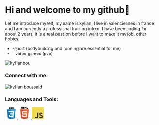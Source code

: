 <h1>Hi and welcome to my github👋</h1>

<p>Let me introduce myself, my name is kylian, I live in valenciennes in france and I am currently a professional training intern, I have been coding for about 2 years, it is a real passion before I want to make it my job. other hobies:</p>
<ul>

<li>-sport (bodybuilding and running are essential for me)</li>

<li>- video games (pvp)</li>

</ul>
<p align="left"> <img src="https://komarev.com/ghpvc/?username=kyllianbou&label=Profile%20views&color=0e75b6&style=flat" alt="kyllianbou" /> </p>

<h3 align="left">Connect with me:</h3>
<p align="left">
<a href="https://www.linkedin.com/in/kyllian-boussaid-189325234/" target="blank"><img align="center" src="https://raw.githubusercontent.com/rahuldkjain/github-profile-readme-generator/master/src/images/icons/Social/linked-in-alt.svg" alt="kyllian boussaid" height="30" width="40" /></a>
</p>

<h3 align="left">Languages and Tools:</h3>
<p align="left"> <a href="https://www.w3schools.com/css/" target="_blank" rel="noreferrer"> <img src="https://raw.githubusercontent.com/devicons/devicon/master/icons/css3/css3-original-wordmark.svg" alt="css3" width="40" height="40"/> </a> <a href="https://www.w3.org/html/" target="_blank" rel="noreferrer"> <img src="https://raw.githubusercontent.com/devicons/devicon/master/icons/html5/html5-original-wordmark.svg" alt="html5" width="40" height="40"/> </a> <a href="https://developer.mozilla.org/en-US/docs/Web/JavaScript" target="_blank" rel="noreferrer"> <img src="https://raw.githubusercontent.com/devicons/devicon/master/icons/javascript/javascript-original.svg" alt="javascript" width="40" height="40"/> </a> </p>
